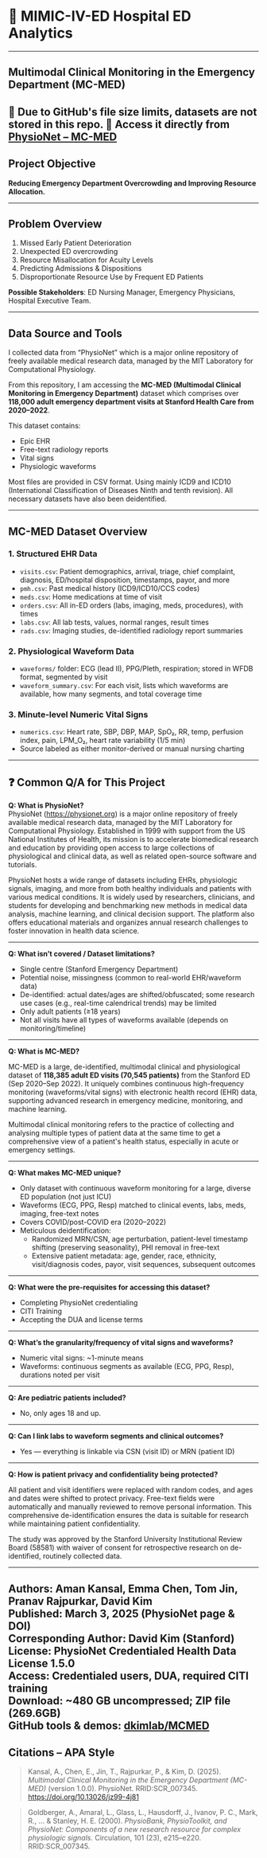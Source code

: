 # 🏥 MIMIC-IV-ED Hospital ED Analytics

---

## Multimodal Clinical Monitoring in the Emergency Department (MC-MED)

📁 Due to GitHub's file size limits, datasets are not stored in this repo.
🔗 Access it directly from [PhysioNet – MC-MED](https://physionet.org/content/mc-med/)
---

## Project Objective

**Reducing Emergency Department Overcrowding and Improving Resource Allocation.**

---

## Problem Overview

1. Missed Early Patient Deterioration  
2. Unexpected ED overcrowding  
3. Resource Misallocation for Acuity Levels  
4. Predicting Admissions & Dispositions  
5. Disproportionate Resource Use by Frequent ED Patients

**Possible Stakeholders**: ED Nursing Manager, Emergency Physicians, Hospital Executive Team.

---

## Data Source and Tools

I collected data from “PhysioNet” which is a major online repository of freely available medical research data, managed by the MIT Laboratory for Computational Physiology.

From this repository, I am accessing the **MC-MED (Multimodal Clinical Monitoring in Emergency Department)** dataset which comprises over **118,000 adult emergency department visits at Stanford Health Care from 2020–2022**.

This dataset contains:
- Epic EHR  
- Free-text radiology reports  
- Vital signs  
- Physiologic waveforms  

Most files are provided in CSV format. Using mainly ICD9 and ICD10 (International Classification of Diseases Ninth and tenth revision). All necessary datasets have also been deidentified.

---

## MC-MED Dataset Overview

### 1. Structured EHR Data

- `visits.csv`: Patient demographics, arrival, triage, chief complaint, diagnosis, ED/hospital disposition, timestamps, payor, and more  
- `pmh.csv`: Past medical history (ICD9/ICD10/CCS codes)  
- `meds.csv`: Home medications at time of visit  
- `orders.csv`: All in-ED orders (labs, imaging, meds, procedures), with times  
- `labs.csv`: All lab tests, values, normal ranges, result times  
- `rads.csv`: Imaging studies, de-identified radiology report summaries  

### 2. Physiological Waveform Data

- `waveforms/` folder: ECG (lead II), PPG/Pleth, respiration; stored in WFDB format, segmented by visit  
- `waveform_summary.csv`: For each visit, lists which waveforms are available, how many segments, and total coverage time  

### 3. Minute-level Numeric Vital Signs

- `numerics.csv`: Heart rate, SBP, DBP, MAP, SpO₂, RR, temp, perfusion index, pain, LPM_O₂, heart rate variability (1/5 min)  
- Source labeled as either monitor-derived or manual nursing charting

---

## ❓ Common Q/A for This Project

**Q: What is PhysioNet?**  
PhysioNet (https://physionet.org) is a major online repository of freely available medical research data, managed by the MIT Laboratory for Computational Physiology. Established in 1999 with support from the US National Institutes of Health, its mission is to accelerate biomedical research and education by providing open access to large collections of physiological and clinical data, as well as related open-source software and tutorials.

PhysioNet hosts a wide range of datasets including EHRs, physiologic signals, imaging, and more from both healthy individuals and patients with various medical conditions. It is widely used by researchers, clinicians, and students for developing and benchmarking new methods in medical data analysis, machine learning, and clinical decision support. The platform also offers educational materials and organizes annual research challenges to foster innovation in health data science.

---

**Q: What isn’t covered / Dataset limitations?**

- Single centre (Stanford Emergency Department)  
- Potential noise, missingness (common to real-world EHR/waveform data)  
- De-identified: actual dates/ages are shifted/obfuscated; some research use cases (e.g., real-time calendrical trends) may be limited  
- Only adult patients (≥18 years)  
- Not all visits have all types of waveforms available (depends on monitoring/timeline)

---

**Q: What is MC-MED?**

MC-MED is a large, de-identified, multimodal clinical and physiological dataset of **118,385 adult ED visits (70,545 patients)** from the Stanford ED (Sep 2020–Sep 2022). It uniquely combines continuous high-frequency monitoring (waveforms/vital signs) with electronic health record (EHR) data, supporting advanced research in emergency medicine, monitoring, and machine learning.

Multimodal clinical monitoring refers to the practice of collecting and analysing multiple types of patient data at the same time to get a comprehensive view of a patient's health status, especially in acute or emergency settings.

---

**Q: What makes MC-MED unique?**

- Only dataset with continuous waveform monitoring for a large, diverse ED population (not just ICU)  
- Waveforms (ECG, PPG, Resp) matched to clinical events, labs, meds, imaging, free-text notes  
- Covers COVID/post-COVID era (2020–2022)  
- Meticulous deidentification:
  - Randomized MRN/CSN, age perturbation, patient-level timestamp shifting (preserving seasonality), PHI removal in free-text  
  - Extensive patient metadata: age, gender, race, ethnicity, visit/diagnosis codes, payor, visit sequences, subsequent outcomes

---

**Q: What were the pre-requisites for accessing this dataset?**

- Completing PhysioNet credentialing  
- CITI Training  
- Accepting the DUA and license terms  

---

**Q: What’s the granularity/frequency of vital signs and waveforms?**

- Numeric vital signs: ~1-minute means  
- Waveforms: continuous segments as available (ECG, PPG, Resp), durations noted per visit

---

**Q: Are pediatric patients included?**

- No, only ages 18 and up.

---

**Q: Can I link labs to waveform segments and clinical outcomes?**

- Yes — everything is linkable via CSN (visit ID) or MRN (patient ID)

---

**Q: How is patient privacy and confidentiality being protected?**

All patient and visit identifiers were replaced with random codes, and ages and dates were shifted to protect privacy. Free-text fields were automatically and manually reviewed to remove personal information. This comprehensive de-identification ensures the data is suitable for research while maintaining patient confidentiality.

The study was approved by the Stanford University Institutional Review Board (58581) with waiver of consent for retrospective research on de-identified, routinely collected data.

---
**Authors**: Aman Kansal, Emma Chen, Tom Jin, Pranav Rajpurkar, David Kim  
**Published**: March 3, 2025 (PhysioNet page & DOI)  
**Corresponding Author**: David Kim (Stanford)  
**License**: PhysioNet Credentialed Health Data License 1.5.0  
**Access**: Credentialed users, DUA, required CITI training  
**Download**: ~480 GB uncompressed; ZIP file (269.6GB)  
**GitHub tools & demos**: [dkimlab/MCMED](https://github.com/dkimlab/MCMED)
---

## Citations – APA Style

> Kansal, A., Chen, E., Jin, T., Rajpurkar, P., & Kim, D. (2025). *Multimodal Clinical Monitoring in the Emergency Department (MC-MED)* (version 1.0.0). PhysioNet. RRID:SCR_007345. https://doi.org/10.13026/jz99-4j81

> Goldberger, A., Amaral, L., Glass, L., Hausdorff, J., Ivanov, P. C., Mark, R., ... & Stanley, H. E. (2000). *PhysioBank, PhysioToolkit, and PhysioNet: Components of a new research resource for complex physiologic signals.* Circulation, 101 (23), e215–e220. RRID:SCR_007345.
